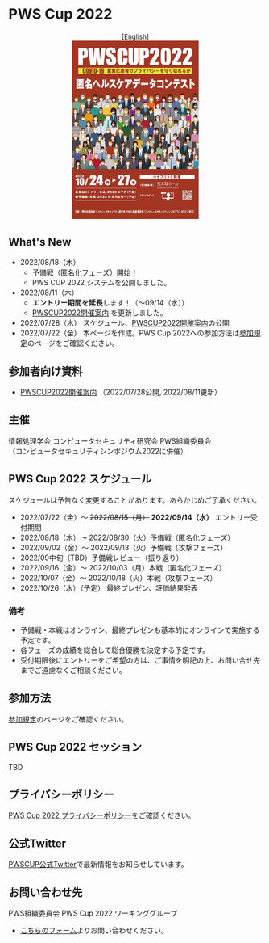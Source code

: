 # PWS Cup 2022

<div style="text-align: center;">
 <font size="2">
  <a href="./cup22_e.html">[English]</a>
 </font>
</div>

<div align="center">
 <a href="./Images/poster2022_full.png">
  <img src="./Images/poster2022.jpg" width=50%>
 </a>
</div>

## What's New
- 2022/08/18（木）
    - 予備戦（匿名化フェーズ）開始！
    - PWS CUP 2022 システムを公開しました。
- 2022/08/11（木）
    - **エントリー期間を延長**します！（〜09/14（水））
    - [PWSCUP2022開催案内](./Images/docs/rule_v2.pdf) を更新しました。
- 2022/07/28（木） スケジュール、[PWSCUP2022開催案内](./Images/docs/rule_v2.pdf)の公開
- 2022/07/22（金） 本ページを作成。PWS Cup 2022への参加方法は[参加規定](./entry.html)のページをご確認ください。

## 参加者向け資料
- [PWSCUP2022開催案内](./Images/docs/rule_v2.pdf) （2022/07/28公開, 2022/08/11更新）

## 主催
情報処理学会 コンピュータセキュリティ研究会 PWS組織委員会  
（コンピュータセキュリティシンポジウム2022に併催）

## PWS Cup 2022 スケジュール
スケジュールは予告なく変更することがあります。あらかじめご了承ください。

- 2022/07/22（金）〜 ~~2022/08/15（月）~~ **2022/09/14（水）** エントリー受付期間
- 2022/08/18（木）〜 2022/08/30（火）予備戦（匿名化フェーズ）
- 2022/09/02（金）〜 2022/09/13（火）予備戦（攻撃フェーズ）
- 2022/09中旬（TBD）予備戦レビュー（振り返り）
- 2022/09/16（金）〜 2022/10/03（月）本戦（匿名化フェーズ）
- 2022/10/07（金）〜 2022/10/18（火）本戦（攻撃フェーズ）
- 2022/10/26（水）（予定） 最終プレゼン、評価結果発表

### 備考
- 予備戦・本戦はオンライン、最終プレゼンも基本的にオンラインで実施する予定です。
- 各フェーズの成績を総合して総合優勝を決定する予定です。
- 受付期限後にエントリーをご希望の方は、ご事情を明記の上、お問い合せ先までご遠慮なくご相談ください。

## 参加方法
[参加規定](./entry.html)のページをご確認ください。

## PWS Cup 2022 セッション
TBD

## プライバシーポリシー
[PWS Cup 2022 プライバシーポリシー](./privacy_policy.html)をご確認ください。

## 公式Twitter
[PWSCUP公式Twitter](https://twitter.com/pwscup_admin)で最新情報をお知らせしています。

## お問い合わせ先
PWS組織委員会 PWS Cup 2022 ワーキンググループ

  - [こちらのフォーム](https://docs.google.com/forms/d/e/1FAIpQLSfyTFysiL6LBl4xGSHPV3qdl9mYIL_s_0yMMRQ7Q02gVf43Wg/viewform)よりお問い合わせください。
